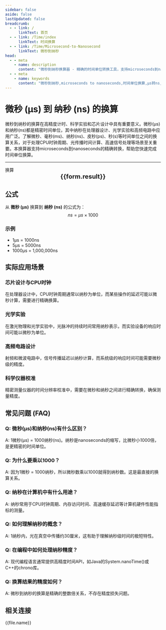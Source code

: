 ```yaml
---
sidebar: false
aside: false
lastUpdated: false
breadcrumb:
  - - link: /
      linkText: 首页
  - - link: /Time/index
      linkText: 时间换算
  - - link: /Time/Microsecond-to-Nanosecond
      linkText: 微秒到纳秒
head:
  - - meta
    - name: description
      content: "微秒到纳秒换算器 - 精确的时间单位转换工具，支持microseconds到nanoseconds的快速换算。适用于高精度计时、科学实验、芯片设计等场景，提供微秒(μs)、毫秒(ms)、纳秒(ns)、皮秒(ps)等时间单位的换算关系和实际应用指导。"
  - - meta
    - name: keywords
      content: "微秒到纳秒,microseconds to nanoseconds,时间单位换算,μs转ns,微秒换算器,纳秒换算,时间转换,高精度计时,科学实验,芯片设计,微秒符号,时间单位,microseconds,nanoseconds,时间测量,精密计时"
---
```

# 微秒 (μs) 到 纳秒 (ns) 的换算

微秒到纳秒的换算在高精度计时、科学实验和芯片设计中具有重要意义。微秒(μs)和纳秒(ns)都是精密时间单位，其中纳秒在处理器设计、光学实验和高频电路中应用广泛。了解微秒、毫秒(ms)、纳秒(ns)、皮秒(ps)、秒(s)等时间单位之间的换算关系，对于处理CPU时钟周期、光传播时间计算、高速信号处理等场景至关重要。本换算器支持microseconds到nanoseconds的精确转换，帮助您快速完成时间单位换算。

---
<script setup>
import { onMounted, reactive, inject, ref } from 'vue'
import { NButton,NForm ,NFormItem,NInput,NInputNumber,NSelect,NCard,useMessage,NGrid ,NGi  } from 'naive-ui'
import { defineClientComponent } from 'vitepress'
import { Time } from '../files';

const convert = inject('convert')
const seoKey = [
  'us和ns', 'ms是毫秒吗', 'ps和ns换算', 's和ms', 'ms等于多少s',
  'ns和s换算', 'ms与s的换算', '一微秒等于多少秒', '微秒单位', 'microseconds是多少秒',
  's和ms换算', '皮秒和飞秒', '秒 毫秒', 'ns是什么单位', 'μs是什么单位',
  '秒单位', '微妙和秒的换算', '微妙单位', 'ms和s', '毫秒英文',
  'milliseconds是多少秒', '微秒 毫秒', '毫秒和秒', '微秒和秒的换算', 'us是多少秒',
  '微秒和秒', 'µs', 'microsec', '微秒符号', 'ms和s的换算',
  'sec是什么单位', '秒的英文', 'μs', 'microsecond', 'ms是什么单位',
  '纳秒', 'microseconds', 'ms to s', '时间单位', '飞秒',
  'millisecond', 'milliseconds', '毫秒', '一秒等于多少毫秒', 'seconds',
  '毫秒和秒的换算', 'nanoseconds', '微秒到纳秒', 'microseconds to nanoseconds'
]
const form = reactive({
  number: null,
  result: '',
  title:'微秒到纳秒换算器',
})

const convertHandler = () => {
  if (form.number !== null && !isNaN(form.number)) {
    const convertedValue = parseFloat(form.number) * 1000
    form.result = `${form.number}μs = ${convertedValue.toFixed(0)}ns`
  } else {
    form.result = '请输入有效的数值。'
  }
}
</script>

<n-form size="large" :model="form">
  <n-form-item label="微秒 (μs)">
    <n-input-number v-model:value="form.number" placeholder="输入微秒" style="width: 100%" />
  </n-form-item>
  <n-form-item>
    <n-button type="info" @click="convertHandler" block>换算</n-button>
  </n-form-item>
</n-form>

<n-card :title="form.title" embedded :bordered="false" hoverable segmented>
  <div style="text-align:center;font-size:20px;">
    <strong>{{form.result}}</strong>
  </div>
  <template #footer>
    <div style="display: flex; flex-wrap: wrap; gap: 8px; justify-content: center;">
      <span v-for="keyword in seoKey" :key="keyword" style="background: #f0f0f0; padding: 4px 8px; border-radius: 4px; font-size: 12px; color: #666;">
        {{keyword}}
      </span>
    </div>
  </template>
</n-card>

## 公式

从 **微秒 (μs)** 换算到 **纳秒 (ns)** 的公式为：
$$ ns = \mu s \times 1000 $$

### 示例
- 1μs = 1000ns
- 5μs = 5000ns
- 1000μs = 1,000,000ns

## 实际应用场景

### 芯片设计与CPU时钟
在处理器设计中，CPU时钟周期通常以纳秒为单位，而某些操作的延迟可能以微秒计算，需要进行精确换算。

### 光学实验
在激光物理和光学实验中，光脉冲的持续时间常用纳秒表示，而实验设备的响应时间可能以微秒为单位。

### 高频电路设计
射频和微波电路中，信号传播延迟以纳秒计算，而系统级的响应时间可能需要微秒级的精度。

### 科学仪器校准
精密测量仪器的时间分辨率校准中，需要在微秒和纳秒之间进行精确转换，确保测量精度。

## 常见问题 (FAQ)

### Q: 微秒(μs)和纳秒(ns)有什么区别？
A: 1微秒(μs) = 1000纳秒(ns)。纳秒是nanoseconds的缩写，比微秒小1000倍，是更精密的时间单位。

### Q: 为什么要乘以1000？
A: 因为1微秒 = 1000纳秒，所以微秒数乘以1000就得到纳秒数。这是最直接的换算关系。

### Q: 纳秒在计算机中有什么用途？
A: 纳秒常用于CPU时钟周期、内存访问时间、高速缓存延迟等计算机硬件性能指标的测量。

### Q: 如何理解纳秒的概念？
A: 1纳秒内，光在真空中传播约30厘米，这有助于理解纳秒级时间的极短特性。

### Q: 在编程中如何处理纳秒精度？
A: 现代编程语言通常提供高精度时间API，如Java的System.nanoTime()或C++的chrono库。

### Q: 换算结果的精度如何？
A: 微秒到纳秒的换算是精确的整数倍关系，不存在精度损失问题。
## 相关连接
<n-grid x-gap="12" :cols="2">
  <n-gi v-for="(file, index) in Time" :key="index">
    <n-button
      text
      tag="a"
      :href="file.path"
      type="info"
    >
      {{file.name}}
    </n-button>
  </n-gi>
</n-grid>